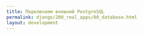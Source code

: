 ```yaml
---
title: Подключаем внешний PostgreSQL
permalink: django/200_real_apps/80_database.html
layout: development
---
```

